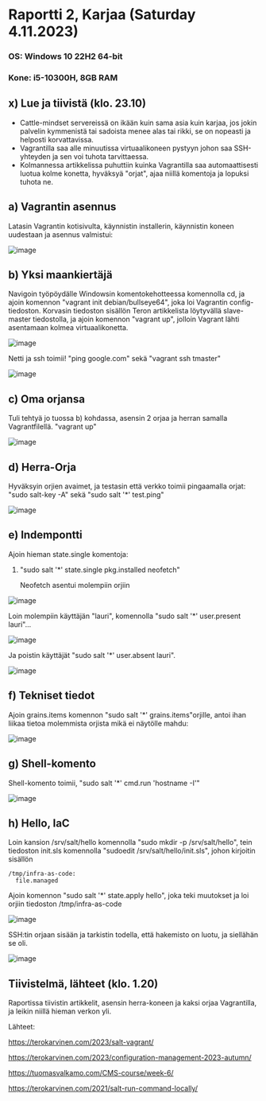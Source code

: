 # Raportti 2, Karjaa (Saturday 4.11.2023)

### OS: Windows 10 22H2 64-bit
### Kone: i5-10300H, 8GB RAM

## x) Lue ja tiivistä (klo. 23.10)

 - Cattle-mindset servereissä on ikään kuin sama asia kuin karjaa, jos jokin palvelin kymmenistä tai sadoista menee alas tai rikki, se on nopeasti ja helposti korvattavissa.
 - Vagrantilla saa alle minuutissa virtuaalikoneen pystyyn johon saa SSH-yhteyden ja sen voi tuhota tarvittaessa.
 - Kolmannessa artikkelissa puhuttiin kuinka Vagrantilla saa automaattisesti luotua kolme konetta, hyväksyä "orjat", ajaa niillä komentoja ja lopuksi tuhota ne. 

## a) Vagrantin asennus

Latasin Vagrantin kotisivulta, käynnistin installerin, käynnistin koneen uudestaan ja asennus valmistui:

![image](https://github.com/laurijuusti/Palvelinten-hallinta/assets/122888655/829bf97f-119e-4134-8f30-4252fd08ad7b)


## b) Yksi maankiertäjä

Navigoin työpöydälle Windowsin komentokehotteessa komennolla cd, ja ajoin komennon "vagrant init debian/bullseye64", joka loi Vagrantin config-tiedoston. Korvasin tiedoston sisällön Teron artikkelista löytyvällä slave-master tiedostolla, ja ajoin komennon "vagrant up", jolloin Vagrant lähti asentamaan kolmea virtuaalikonetta. 

![image](https://github.com/laurijuusti/Palvelinten-hallinta/assets/122888655/1d9fa4d2-ea1d-4b66-8466-9130ac950688)

Netti ja ssh toimii! "ping google.com" sekä "vagrant ssh tmaster"

![image](https://github.com/laurijuusti/Palvelinten-hallinta/assets/122888655/5a189abf-7388-4b7d-a7a0-1b6954ecb1f4)

## c) Oma orjansa

Tuli tehtyä jo tuossa b) kohdassa, asensin 2 orjaa ja herran samalla Vagrantfilellä. "vagrant up"

![image](https://github.com/laurijuusti/Palvelinten-hallinta/assets/122888655/73bf4b57-a8bc-46e2-bf01-5fb94fc9449f)

## d) Herra-Orja

Hyväksyin orjien avaimet, ja testasin että verkko toimii pingaamalla orjat: "sudo salt-key -A" sekä "sudo salt '*' test.ping"

![image](https://github.com/laurijuusti/Palvelinten-hallinta/assets/122888655/58b344e0-f388-4175-a1c6-5bb537b61c0f)

## e) Indempontti

Ajoin hieman state.single komentoja: 

1. "sudo salt '*' state.single pkg.installed neofetch"

   Neofetch asentui molempiin orjiin

![image](https://github.com/laurijuusti/Palvelinten-hallinta/assets/122888655/cf4d5dca-b10e-4788-b651-c4bcc43e8aad)

Loin molempiin käyttäjän "lauri", komennolla "sudo salt '*' user.present lauri"... 

![image](https://github.com/laurijuusti/Palvelinten-hallinta/assets/122888655/79f75626-6545-4eb2-a054-26d14aceb2aa)

Ja poistin käyttäjät "sudo salt '*' user.absent lauri".

![image](https://github.com/laurijuusti/Palvelinten-hallinta/assets/122888655/e3e9da1e-3eca-4851-9a19-ff48b5529b98)

## f) Tekniset tiedot

Ajoin grains.items komennon "sudo salt '*' grains.items"orjille, antoi ihan liikaa tietoa molemmista orjista mikä ei näytölle mahdu: 

![image](https://github.com/laurijuusti/Palvelinten-hallinta/assets/122888655/ee917176-8e8d-42ac-9626-e8648611ea83)

## g) Shell-komento

Shell-komento toimii, "sudo salt '*' cmd.run 'hostname -I'"

![image](https://github.com/laurijuusti/Palvelinten-hallinta/assets/122888655/3305e28e-db27-4e87-a557-9b7c36868905)

## h) Hello, IaC
Loin kansion /srv/salt/hello komennolla "sudo mkdir -p /srv/salt/hello", tein tiedoston init.sls komennolla "sudoedit /srv/salt/hello/init.sls", johon kirjoitin sisällön

    /tmp/infra-as-code:
      file.managed

Ajoin komennon "sudo salt '*' state.apply hello", joka teki muutokset ja loi orjiin tiedoston /tmp/infra-as-code

   ![image](https://github.com/laurijuusti/Palvelinten-hallinta/assets/122888655/673e8af0-f098-439b-b62e-30593fc59d42)

SSH:tin orjaan sisään ja tarkistin todella, että hakemisto on luotu, ja siellähän se oli. 

![image](https://github.com/laurijuusti/Palvelinten-hallinta/assets/122888655/108ff0d0-1a46-4f03-9d15-aeee76592eb0)


## Tiivistelmä, lähteet (klo. 1.20)

Raportissa tiivistin artikkelit, asensin herra-koneen ja kaksi orjaa Vagrantilla, ja leikin niillä hieman verkon yli. 

Lähteet:

https://terokarvinen.com/2023/salt-vagrant/

https://terokarvinen.com/2023/configuration-management-2023-autumn/

https://tuomasvalkamo.com/CMS-course/week-6/

https://terokarvinen.com/2021/salt-run-command-locally/





